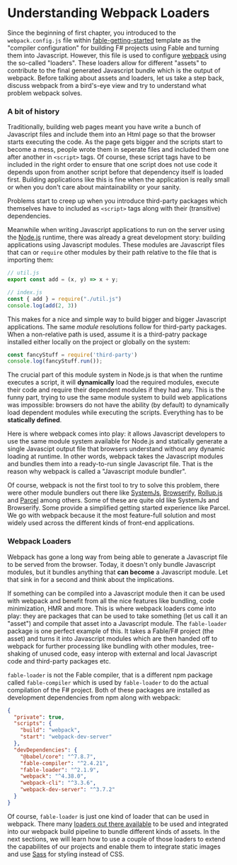 # Understanding Webpack Loaders

Since the beginning of first chapter, you introduced to the `webpack.config.js` file within [fable-getting-started](https://github.com/Zaid-Ajaj/fable-getting-started) template as the "compiler configuration" for building F# projects using Fable and turning them into Javascript. However, this file is used to configure [webpack](https://webpack.js.org/) using the so-called "loaders". These loaders allow for different "assets" to contribute to the final generated Javascript bundle which is the output of webpack. Before talking about assets and loaders, let us take a step back, discuss webpack from a bird's-eye view and try to understand what problem webpack solves.

### A bit of history

Traditionally, building web pages meant you have write a bunch of Javascript files and include them into an Html page so that the browser starts executing the code. As the page gets bigger and the scripts start to become a mess, people wrote them in seperate files and included them one after another in `<script>` tags. Of course, these script tags have to be included in the right order to ensure that one script does not use code it depends upon from another script before that dependency itself is loaded first. Building applications like this is fine when the application is really small or when you don't care about maintainability or your sanity.

Problems start to creep up when you introduce third-party packages which themselves have to included as `<script>` tags along with their (transitive) dependencies.

Meanwhile when writing Javascript applications to run on the server using the [Node.js](https://nodejs.org/en/) runtime, there was already a great development story: building applications using Javascript modules. These modules are Javascript files that can or `require` other modules by their path relative to the file that is importing them:
```js
// util.js
export const add = (x, y) => x + y;

// index.js
const { add } = require("./util.js")
console.log(add(2, 3))
```
This makes for a nice and simple way to build bigger and bigger Javascript applications. The same *module* resolutions follow for third-party packages. When a non-relative path is used, assume it is a third-patry package installed either locally on the project or globally on the system:
```js
const fancyStuff = require('third-party')
console.log(fancyStuff.run());
```
The crucial part of this module system in Node.js is that when the runtime executes a script, it will **dynamically** load the required modules, execute their code and require their dependent modules if they had any. This is the funny part, trying to use the same module system to build web applications was impossible: browsers do not have the ability (by default) to dynamically load dependent modules while executing the scripts. Everything has to be **statically defined**.

Here is where webpack comes into play: it allows Javascript developers to use the same module system available for Node.js and statically generate a single Javascipt output file that browsers understand without any dynamic loading at runtime. In other words, webpack takes the Javascript modules and bundles them into a ready-to-run single Javascript file. That is the reason why webpack is called a "Javascript module bundler".

Of course, webpack is not the first tool to try to solve this problem, there were other module bundlers out there like [SystemJs](https://github.com/systemjs/systemjs), [Browserify](http://browserify.org/), [Rollup.js](https://rollupjs.org/guide/en/) and [Parcel](https://parceljs.org/) among others. Some of these are quite old like SystemJs and Browserify. Some provide a simplified getting started experience like Parcel. We go with webpack because it the most feature-full solution and most widely used across the different kinds of front-end applications.

### Webpack Loaders

Webpack has gone a long way from being able to generate a Javascript file to be served from the browser. Today, it doesn't only bundle Javascript modules, but it bundles anything that **can become** a Javascript module. Let that sink in for a second and think about the implications.

If something can be compiled into a Javascript module then it can be used with webpack and benefit from all the nice features like bundling, code minimization, HMR and more. This is where webpack loaders come into play: they are packages that can be used to take something (let us call it an "asset") and compile that asset into a Javascript module. The `fable-loader` package is one perfect example of this. It takes a Fable/F# project (the asset) and turns it into Javascript modules which are then handed off to webpack for further processing like bundling with other modules, tree-shaking of unused code, easy interop with external and local Javascript code and third-party packages etc.

`fable-loader` is not the Fable compiler, that is a different npm package called `fable-compiler` which is used by `fable-loader` to do the actual compilation of the F# project. Both of these packages are installed as development dependencies from npm along with webpack:
```json {highlight: [9, 10]}
{
  "private": true,
  "scripts": {
    "build": "webpack",
    "start": "webpack-dev-server"
  },
  "devDependencies": {
    "@babel/core": "^7.8.7",
    "fable-compiler": "^2.4.21",
    "fable-loader": "^2.1.9",
    "webpack": "^4.38.0",
    "webpack-cli": "^3.3.6",
    "webpack-dev-server": "^3.7.2"
  }
}
```
Of course, `fable-loader` is just one kind of loader that can be used in webpack. There many [loaders out there available](https://webpack.js.org/loaders) to be used and integrated into our webpack build pipeline to bundle different kinds of assets. In the next sections, we will learn how to use a couple of those loaders to extend the capabilites of our projects and enable them to integrate static images and use [Sass](https://sass-lang.com) for styling instead of CSS.